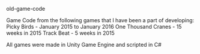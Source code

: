 old-game-code

Game Code from the following games that I have been a part of developing:
Picky Birds - January 2015 to January 2016
One Thousand Cranes - 15 weeks in 2015
Track Beat - 5 weeks in 2015

All games were made in Unity Game Engine and scripted in C#
